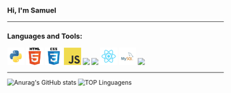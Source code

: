 
### Hi, I'm Samuel

<hr>

### Languages and Tools:
<code><img widht="30" height="40" src="https://raw.githubusercontent.com/github/explore/80688e429a7d4ef2fca1e82350fe8e3517d3494d/topics/python/python.png"></code>
<code><img widht="30" height="40" src="https://raw.githubusercontent.com/github/explore/80688e429a7d4ef2fca1e82350fe8e3517d3494d/topics/html/html.png"></code>
<code><img widht="30" height="40" src="https://raw.githubusercontent.com/github/explore/80688e429a7d4ef2fca1e82350fe8e3517d3494d/topics/css/css.png"></code>
<code><img widht="30" height="40" src="https://raw.githubusercontent.com/github/explore/80688e429a7d4ef2fca1e82350fe8e3517d3494d/topics/javascript/javascript.png"></code>
</code>
<code><img widht="30" height="40" src="https://cdn-icons-png.flaticon.com/512/226/226777.png"></code>
<code><img widht="30" height="40" src="https://devkico.itexto.com.br/wp-content/uploads/2014/08/spring-boot-project-logo.png"></code>
<code><img widht="30" height="40" src="https://raw.githubusercontent.com/github/explore/80688e429a7d4ef2fca1e82350fe8e3517d3494d/topics/react/react.png"></code>
<code><img widht="30" height="40" src="https://raw.githubusercontent.com/github/explore/80688e429a7d4ef2fca1e82350fe8e3517d3494d/topics/mysql/mysql.png"></code>
<code><img widht="30" height="40" src="https://www.nicepng.com/png/detail/85-851058_anaconda-icon-anaconda-python-icon.png"></code>

<hr>

 ![Anurag's GitHub stats](https://github-readme-stats.vercel.app/api?username=SamuelTelesSilva&theme=dracula)
 ![TOP Linguagens](https://github-readme-stats.vercel.app/api/top-langs/?username=SamuelTelesSilva&layout=compact&theme=dracula)
